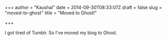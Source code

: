 +++
author = "Kaushal"
date = 2014-09-30T08:33:07Z
draft = false
slug = "moved-to-ghost"
title = "Moved to Ghost!"

+++

I got tired of Tumblr. So I've moved my blog to Ghost.